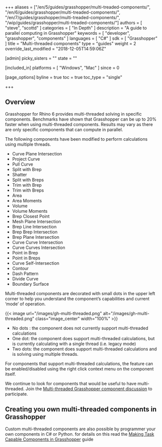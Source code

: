 +++
aliases = ["/en/5/guides/grasshopper/multi-treaded-components/", "/en/6/guides/grasshopper/multi-treaded-components/", "/en/7/guides/grasshopper/multi-treaded-components/", "/wip/guides/grasshopper/multi-treaded-components/"]
authors = [ "steve", "scottd" ]
categories = [ "In Depth" ]
description = "A guide to parallel computing in Grasshopper"
keywords = [ "developer", "grasshopper", "components" ]
languages = [ "C#" ]
sdk = [ "Grasshopper" ]
title = "Multi-threaded components"
type = "guides"
weight = 2
override_last_modified = "2018-12-05T14:59:06Z"

[admin]
picky_sisters = ""
state = ""

[included_in]
platforms = [ "Windows", "Mac" ]
since = 0

[page_options]
byline = true
toc = true
toc_type = "single"

+++


## Overview

Grasshopper for Rhino 6 provides multi-threaded solving in specific components. Benchmarks have shown that Grasshopper can be up to 20% faster when using multi-threaded components.  Results may vary as there are only specific components that can compute in parallel.

The following components have been modified to perform calculations using multiple threads.

* Curve Plane Intersection
* Project Curve
* Pull Curve
* Split with Brep
* Shatter
* Split with Breps
* Trim with Brep
* Trim with Breps
* Area
* Area Moments
* Volume
* Volume Moments
* Brep Closest Point
* Mesh Plane Intersection
* Brep Line Intersection
* Brep Brep Intersection
* Brep Plane Intersection
* Curve Curve Intersection
* Curve Curves Intersection
* Point in Brep
* Point in Breps
* Curve Self-Intersection 
* Contour
* Dash Pattern
* Divide Curve
* Boundary Surface

Multi-threaded components are decorated with small dots in the upper left corner to help you understand the component’s capabilities and current ‘mode’ of operation.

{{< image url="/images/gh-multi-threaded.png" alt="/images/gh-multi-threaded.png" class="image_center" width="100%" >}}

* No dots : the component does not currently support multi-threaded calculations
* One dot: the component does support multi-threaded calculations, but is currently calculating with a single thread (i.e. legacy mode)
* Two dots: the component does support multi-threaded calculations and is solving using multiple threads.

For components that support multi-threaded calculations, the feature can be enabled/disabled using the right click context menu on the component itself.

We continue to look for components that would be useful to have multi-threaded.  Join the [Multi-threaded Grasshopper component discussion](https://discourse.mcneel.com/t/v6-feature-multi-threaded-gh-components/47049) to participate.

## Creating you own multi-threaded components in Grasshopper

Custom multi-threaded components are also possible by programmer your own components in C# or Python. for details on this read the [Making Task Capable Components in Grasshopper](/guides/grasshopper/programming-task-capable-component/) guide
